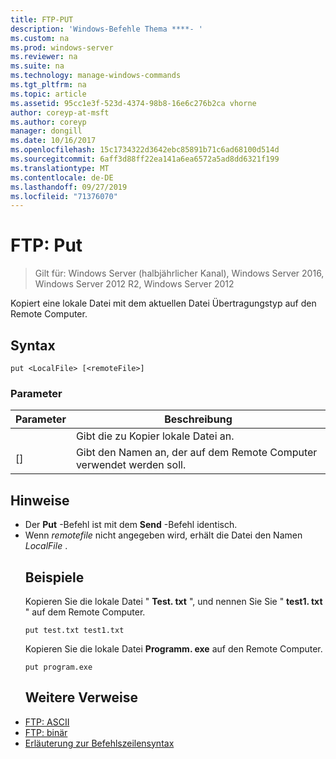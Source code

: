 ```yaml
---
title: FTP-PUT
description: 'Windows-Befehle Thema ****- '
ms.custom: na
ms.prod: windows-server
ms.reviewer: na
ms.suite: na
ms.technology: manage-windows-commands
ms.tgt_pltfrm: na
ms.topic: article
ms.assetid: 95cc1e3f-523d-4374-98b8-16e6c276b2ca vhorne
author: coreyp-at-msft
ms.author: coreyp
manager: dongill
ms.date: 10/16/2017
ms.openlocfilehash: 15c1734322d3642ebc85891b71c6ad68100d514d
ms.sourcegitcommit: 6aff3d88ff22ea141a6ea6572a5ad8dd6321f199
ms.translationtype: MT
ms.contentlocale: de-DE
ms.lasthandoff: 09/27/2019
ms.locfileid: "71376070"
---
```

# <a name="ftp-put"></a>FTP: Put

>Gilt für: Windows Server (halbjährlicher Kanal), Windows Server 2016, Windows Server 2012 R2, Windows Server 2012

Kopiert eine lokale Datei mit dem aktuellen Datei Übertragungstyp auf den Remote Computer.   
## <a name="syntax"></a>Syntax  
```  
put <LocalFile> [<remoteFile>]  
```  
### <a name="parameters"></a>Parameter  

|   Parameter    |                    Beschreibung                    |
|----------------|---------------------------------------------------|
|  <LocalFile>   |         Gibt die zu Kopier lokale Datei an.         |
| [<remoteFile>] | Gibt den Namen an, der auf dem Remote Computer verwendet werden soll. |

## <a name="remarks"></a>Hinweise  
- Der **Put** -Befehl ist mit dem **Send** -Befehl identisch.  
- Wenn *remotefile* nicht angegeben wird, erhält die Datei den Namen *LocalFile* .  
  ## <a name="BKMK_Examples"></a>Beispiele  
  Kopieren Sie die lokale Datei " **Test. txt** ", und nennen Sie Sie " **test1. txt** " auf dem Remote Computer.  
  ```  
  put test.txt test1.txt  
  ```  
  Kopieren Sie die lokale Datei **Programm. exe** auf den Remote Computer.  
  ```  
  put program.exe  
  ```  
  ## <a name="additional-references"></a>Weitere Verweise  
- [FTP: ASCII](ftp-ascii.md)  
- [FTP: binär](ftp-binary.md)  
- [Erläuterung zur Befehlszeilensyntax](command-line-syntax-key.md)  
